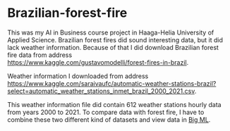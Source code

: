 # Brazilian-forest-fire

This was my AI in Business course project in Haaga-Helia University of Applied Science. Brazilian forest fires did sound interesting data, but it did lack weather 
information. Because of that I did download Brazilian forest fire data from address <br />
<a href="https://www.kaggle.com/gustavomodelli/forest-fires-in-brazil">https://www.kaggle.com/gustavomodelli/forest-fires-in-brazil</a>.<br />

Weather information I downloaded from address<br /> 
<a href="https://www.kaggle.com/saraivaufc/automatic-weather-stations-brazil?select=automatic_weather_stations_inmet_brazil_2000_2021.csv">
https://www.kaggle.com/saraivaufc/automatic-weather-stations-brazil?select=automatic_weather_stations_inmet_brazil_2000_2021.csv</a>.<br /> 

This weather information file did contain 612 weather stations hourly data from years 2000 to 2021. To compare data with forest fire, I have to combine these two different kind of datasets and view data in <a href="https://bigml.com/">Big ML</a>. 

